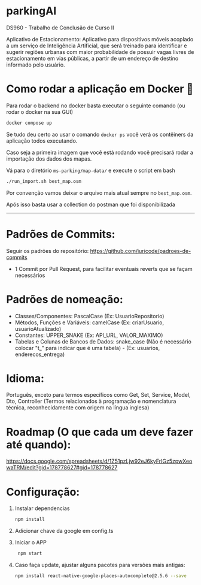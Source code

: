 # parkingAI
DS960 - Trabalho de Conclusão de Curso II

Aplicativo de Estacionamento:
Aplicativo para dispositivos móveis acoplado a um serviço de Inteligência Artificial, que será treinado para identificar e sugerir regiões urbanas com maior probabilidade de possuir vagas livres de estacionamento em vias públicas, a partir de um endereço de destino informado pelo usuário.


# Como rodar a aplicação em Docker 🐳

Para rodar o backend no docker basta executar o seguinte comando (ou rodar o docker na sua GUI)
```bash
docker compose up
```

Se tudo deu certo ao usar o comando `docker ps` você verá os contêiners da aplicação todos executando.

Caso seja a primeira imagem que você está rodando você precisará rodar a importação dos dados dos mapas.

Vá para o diretório `ms-parking/map-data/` e execute o script em bash
```bash
./run_import.sh best_map.osm
```

Por convenção vamos deixar o arquivo mais atual sempre no `best_map.osm`.

Após isso basta usar a collection do postman que foi disponibilizada

---

# Padrões de Commits:
Seguir os padrões do repositório: https://github.com/iuricode/padroes-de-commits
* 1 Commit por Pull Request, para facilitar eventuais reverts que se façam necessários

# Padrões de nomeação:
* Classes/Componentes: PascalCase (Ex: UsuarioRepositorio)
* Métodos, Funções e Variáveis: camelCase (Ex: criarUsuario, usuarioAtualizado)
* Constantes: UPPER_SNAKE (Ex: API_URL, VALOR_MAXIMO)
* Tabelas e Colunas de Bancos de Dados: snake_case (Não é necessário colocar "t_" para indicar que é uma tabela) - (Ex: usuarios, enderecos_entrega)

# Idioma:
Português, exceto para termos específicos como Get, Set, Service, Model, Dto, Controller (Termos relacionados à programação e nomenclatura técnica, reconhecidamente com origem na língua inglesa)

# Roadmap (O que cada um deve fazer até quando):
https://docs.google.com/spreadsheets/d/1Z51pzLjw92eJ6kyFrIGz5zpwXeowaTRM/edit?gid=178778627#gid=178778627

# Configuração:
1. Instalar dependencias

   ```bash
   npm install
   ```
2. Adicionar chave da google em config.ts

3. Iniciar o APP

   ```bash
    npm start
   ```
4. Caso faça update, ajustar alguns pacotes para versões mais antigas:
    ```bash
    npm install react-native-google-places-autocomplete@2.5.6 --save
    ```